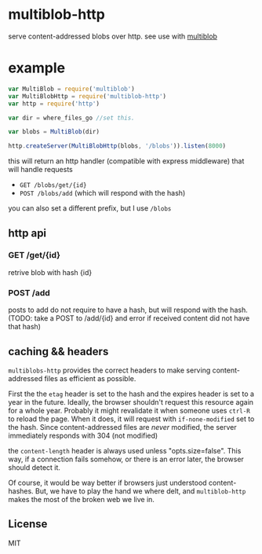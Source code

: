 # multiblob-http

serve content-addressed blobs over http.
see use with [multiblob](https://github.com/ssbc/multiblob)

# example

``` js
var MultiBlob = require('multiblob')
var MultiBlobHttp = require('multiblob-http')
var http = require('http')

var dir = where_files_go //set this.

var blobs = MultiBlob(dir)

http.createServer(MultiBlobHttp(blobs, '/blobs')).listen(8000)
```
this will return an http handler (compatible with express middleware)
that will handle requests
 * `GET /blobs/get/{id}`
 * `POST /blobs/add` (which will respond with the hash)

you can also set a different prefix, but I use `/blobs`

## http api

### GET /get/{id}

retrive blob with hash {id}

### POST /add

posts to add do not require to have a hash, but will respond with the hash.
(TODO: take a POST to /add/{id} and error if received content did not have that hash)

## caching && headers

`multiblobs-http` provides the correct headers to make serving content-addressed
files as efficient as possible.

First the the `etag` header is set to the hash and the expires header is set to a year in the future.
Ideally, the browser shouldn't request this resource again for a whole year.
Probably it might revalidate it when someone uses `ctrl-R` to reload the page.
When it does, it will request with `if-none-modified` set to the hash.
Since content-addressed files are _never_ modified, the server immediately responds
with 304 (not modified)

the `content-length` header is always used unless "opts.size=false".
This way, if a connection fails somehow,
or there is an error later, the browser should detect it.

Of course, it would be way better if browsers just understood content-hashes.
But, we have to play the hand we where delt, and
`multiblob-http` makes the most of the broken web we live in.


## License

MIT



